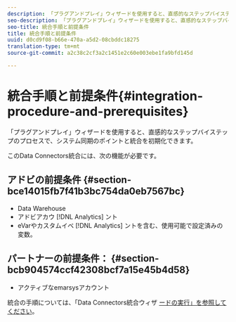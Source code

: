 ```yaml
---
description: 「プラグアンドプレイ」ウィザードを使用すると、直感的なステップバイステップのプロセスで、システム同期のポイントと統合を初期化できます。
seo-description: 「プラグアンドプレイ」ウィザードを使用すると、直感的なステップバイステップのプロセスで、システム同期のポイントと統合を初期化できます。
seo-title: 統合手順と前提条件
title: 統合手順と前提条件
uuid: d0cd9f08-b66e-470a-a5d2-08cbddc18275
translation-type: tm+mt
source-git-commit: a2c38c2cf3a2c1451e2c60e003ebe1fa9bfd145d

---
```



# 統合手順と前提条件{#integration-procedure-and-prerequisites}

「プラグアンドプレイ」ウィザードを使用すると、直感的なステップバイステップのプロセスで、システム同期のポイントと統合を初期化できます。

このData Connectors統合には、次の機能が必要です。

## アドビの前提条件 {#section-bce14015fb7f41b3bc754da0eb7567bc}

* Data Warehouse
* アドビアカウ [!DNL Analytics] ント
* eVarやカスタムイベ [!DNL Analytics] ントを含む、使用可能で設定済みの変数。

## パートナーの前提条件： {#section-bcb904574ccf42308bcf7a15e45b4d58}

* アクティブなemarsysアカウント

統合の手順については、「Data Connectors統合ウィザ [ードの実行」を参照してください](../emarsys-overview/emarsys-wizard.md#task-72b844fe0f7a44d9acf3eb8f9f7ecb5a)。

